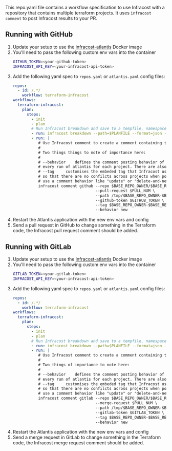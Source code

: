 This repo.yaml file contains a workflow specification to use Infracost with a repository that contains multiple terraform projects. It uses `infracost comment` to post Infracost results to your PR. 

## Running with GitHub

1. Update your setup to use the [infracost-atlantis](https://hub.docker.com/r/infracost/infracost-atlantis) Docker image
2. You'll need to pass the following custom env vars into the container
   ```sh
   GITHUB_TOKEN=<your-github-token>
   INFRACOST_API_KEY=<your-infracost-api-token>
   ```
3. Add the following yaml spec to `repos.yaml` or `atlantis.yaml` config files:
   ```yaml
   repos:
     - id: /.*/
       workflow: terraform-infracost
   workflows:
     terraform-infracost:
       plan:
         steps:
           - init
           - plan
           # Run Infracost breakdown and save to a tempfile, namespaced by this project, PR, workspace and dir
           - run: infracost breakdown --path=$PLANFILE --format=json --log-level=info --out-file=/tmp/$BASE_REPO_OWNER-$BASE_REPO_NAME-$PULL_NUM-$WORKSPACE-$REPO_REL_DIR-infracost.json
           - run: |
              # Use Infracost comment to create a comment containing the results for this project.
              #
              # Two things things to note of importance here:
              #
              # --behavior    defines the comment posting behavior of infracost. We're using "new" here to post a comment on
              # every run of atlantis for each project. There are also "update" & "delete-and-new" behaviors available.
              # --tag     customises the embeded tag that Infracost uses to post a comment. We pass in the project DIR here
              # so that there are no confilcts across projects when posting to the PR. This is especially important if you 
              # use a comment behavior like "update" or "delete-and-new".
              infracost comment github --repo $BASE_REPO_OWNER/$BASE_REPO_NAME \
                                       --pull-request $PULL_NUM \
                                       --path /tmp/$BASE_REPO_OWNER-$BASE_REPO_NAME-$PULL_NUM-$WORKSPACE-$REPO_REL_DIR-infracost.json \
                                       --github-token $GITHUB_TOKEN \ 
                                       --tag $BASE_REPO_OWNER-$BASE_REPO_NAME-$PULL_NUM-$WORKSPACE-$REPO_REL_DIR \
                                       --behavior new 
   
   ```
4. Restart the Atlantis application with the new env vars and config 
5. Send a pull request in GitHub to change something in the Terraform code, the Infracost pull request comment should be added.

## Running with GitLab

1. Update your setup to use the [infracost-atlantis](https://hub.docker.com/r/infracost/infracost-atlantis) Docker image
2. You'll need to pass the following custom env vars into the container
   ```sh
   GITLAB_TOKEN=<your-gitlab-token>
   INFRACOST_API_KEY=<your-infracost-api-token>
   ```
3. Add the following yaml spec to `repos.yaml` or `atlantis.yaml` config files:
   ```yaml
   repos:
     - id: /.*/
       workflow: terraform-infracost
   workflows:
     terraform-infracost:
       plan:
         steps:
           - init
           - plan
           # Run Infracost breakdown and save to a tempfile, namespaced by this project, PR, workspace and dir
           - run: infracost breakdown --path=$PLANFILE --format=json --log-level=info --out-file=/tmp/$BASE_REPO_OWNER-$BASE_REPO_NAME-$PULL_NUM-$WORKSPACE-$REPO_REL_DIR-infracost.json
           - run: |
              # Use Infracost comment to create a comment containing the results for this project.
              #
              # Two things of importance to note here:
              #
              # --behavior    defines the comment posting behavior of infracost. We're using "new" here to post a comment on
              # every run of atlantis for each project. There are also "update" & "delete-and-new" behaviors available.
              # --tag     customises the embeded tag that Infracost uses to post a comment. We pass in the project DIR here
              # so that there are no confilcts across projects when posting to the PR. This is especially important if you 
              # use a comment behavior like "update" or "delete-and-new".
              infracost comment gitlab --repo $BASE_REPO_OWNER/$BASE_REPO_NAME \
                                       --merge-request $PULL_NUM \
                                       --path /tmp/$BASE_REPO_OWNER-$BASE_REPO_NAME-$PULL_NUM-$WORKSPACE-$REPO_REL_DIR-infracost.json \
                                       --gitlab-token $GITLAB_TOKEN \ 
                                       --tag $BASE_REPO_OWNER-$BASE_REPO_NAME-$PULL_NUM-$WORKSPACE-$REPO_REL_DIR \
                                       --behavior new 
   ```  
4. Restart the Atlantis application with the new env vars and config
5. Send a merge request in GitLab to change something in the Terraform code, the Infracost merge request comment should be added.
